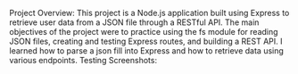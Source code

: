 Project Overview: This project is a Node.js application built using Express to retrieve user data from a JSON file through a RESTful API. The main objectives of the project were to practice using the fs module for reading JSON files, creating and testing Express routes, and building a REST API. I learned how to parse a json fill into Express and how to retrieve data using various endpoints.
Testing Screenshots:
